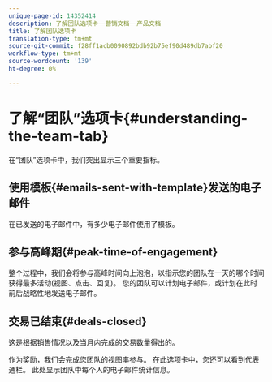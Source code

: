 ```yaml
---
unique-page-id: 14352414
description: 了解团队选项卡——营销文档——产品文档
title: 了解团队选项卡
translation-type: tm+mt
source-git-commit: f28ff1acb0090892bdb92b75ef90d489db7abf20
workflow-type: tm+mt
source-wordcount: '139'
ht-degree: 0%

---
```



# 了解“团队”选项卡{#understanding-the-team-tab}

在“团队”选项卡中，我们突出显示三个重要指标。

## 使用模板{#emails-sent-with-template}发送的电子邮件

在已发送的电子邮件中，有多少电子邮件使用了模板。

## 参与高峰期{#peak-time-of-engagement}

整个过程中，我们会将参与高峰时间向上泡泡，以指示您的团队在一天的哪个时间获得最多活动(视图、点击、回复)。 您的团队可以计划电子邮件，或计划在此时前后战略性地发送电子邮件。

## 交易已结束{#deals-closed}

这是根据销售情况以及当月内完成的交易数量得出的。

作为奖励，我们会完成您团队的视图率参与。 在此选项卡中，您还可以看到代表通栏。 此处显示团队中每个人的电子邮件统计信息。
